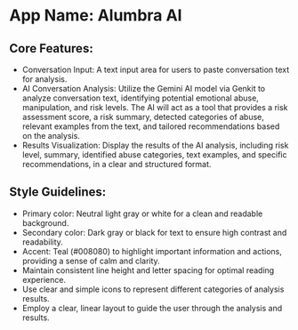 # **App Name**: Alumbra AI

## Core Features:

- Conversation Input: A text input area for users to paste conversation text for analysis.
- AI Conversation Analysis: Utilize the Gemini AI model via Genkit to analyze conversation text, identifying potential emotional abuse, manipulation, and risk levels. The AI will act as a tool that provides a risk assessment score, a risk summary, detected categories of abuse, relevant examples from the text, and tailored recommendations based on the analysis.
- Results Visualization: Display the results of the AI analysis, including risk level, summary, identified abuse categories, text examples, and specific recommendations, in a clear and structured format.

## Style Guidelines:

- Primary color: Neutral light gray or white for a clean and readable background.
- Secondary color: Dark gray or black for text to ensure high contrast and readability.
- Accent: Teal (#008080) to highlight important information and actions, providing a sense of calm and clarity.
- Maintain consistent line height and letter spacing for optimal reading experience.
- Use clear and simple icons to represent different categories of analysis results.
- Employ a clear, linear layout to guide the user through the analysis and results.